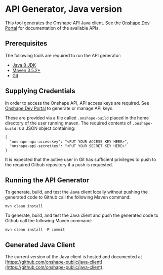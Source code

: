 # API Generator, Java version

This tool generates the Onshape API Java client. See the [Onshape Dev Portal](https://dev-portal.onshape.com) for documentation of the available APIs.


## Prerequisites

The following tools are required to run the API generator:
* [Java 8 JDK](https://www.oracle.com/technetwork/java/javase/downloads/jdk8-downloads-2133151.html)
* [Maven 3.5.2+](https://maven.apache.org/)
* [Git](https://git-scm.com/)


## Supplying Credentials

In order to access the Onshape API, API access keys are required. See [Onshape Dev Portal](https://dev-portal.onshape.com/keys) to generate or manage API keys.

These are provided via a file called `.onshape-build` placed in the home directory of the user running maven. The required contents of `.onshape-build`
is a JSON object containing:
```
{
  "onshape-api-accesskey": "<PUT YOUR ACCESS KEY HERE>",
  "onshape-api-secretkey": "<PUT YOUR SECRET KEY HERE>"
}
```

It is expected that the active user in Git has sufficient privileges to push to the required Github repository if a push is requested.


## Running the API Generator

To generate, build, and test the Java client locally without pushing the generated code to Github call the following Maven command:

`mvn clean install`

To generate, build, and test the Java client and push the generated code to Github call the following Maven command:

`mvn clean install -P commit`


## Generated Java Client

The current version of the Java client is hosted and documented at [https://github.com/onshape-public/java-client](https://github.com/onshape-public/java-client).
